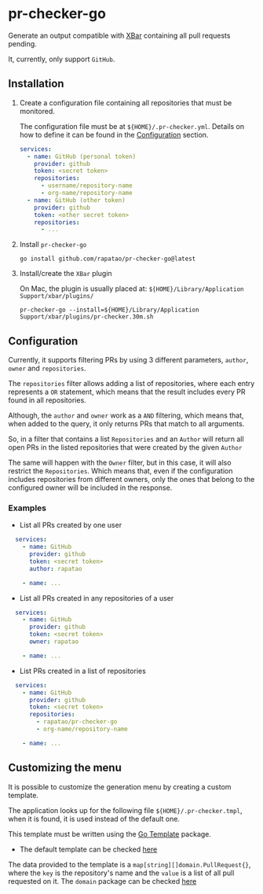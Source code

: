 # pr-checker-go

Generate an output compatible with [XBar](https://xbarapp.com/) containing all pull requests pending.

It, currently, only support `GitHub`.

## Installation

1. Create a configuration file containing all repositories that must be monitored.

   The configuration file must be at `${HOME}/.pr-checker.yml`. Details on how to define it can be found in
   the [Configuration](#configuration) section.

   ```yaml
   services:
     - name: GitHub (personal token)
       provider: github
       token: <secret token>
       repositories:
         - username/repository-name
         - org-name/repository-name
     - name: GitHub (other token)
       provider: github
       token: <other secret token>
       repositories:
         - ...
   ```

2. Install `pr-checker-go`

   ```shell
   go install github.com/rapatao/pr-checker-go@latest
   ```

3. Install/create the `XBar` plugin

   On Mac, the plugin is usually placed at: `${HOME}/Library/Application Support/xbar/plugins/`

   ```shell
   pr-checker-go --install=${HOME}/Library/Application Support/xbar/plugins/pr-checker.30m.sh
   ```

## Configuration

Currently, it supports filtering PRs by using 3 different parameters, `author`, `owner` and `repositories`.

The `repositories` filter allows adding a list of repositories, where each entry represents a `OR` statement, which
means that the result includes every PR found in all repositories.

Although, the `author` and `owner` work as a `AND` filtering, which means that, when added to the query, it only returns
PRs that match to all arguments.

So, in a filter that contains a list `Repositories` and an `Author` will return all open PRs in the listed repositories
that were created by the given `Author`

The same will happen with the `Owner` filter, but in this case, it will also restrict the `Repositories`. Which means
that, even if the configuration includes repositories from different owners, only the ones that belong to the configured
owner will be included in the response.

### Examples

* List all PRs created by one user

```yaml
  services:
    - name: GitHub
      provider: github
      token: <secret token>
      author: rapatao

    - name: ...
```

* List all PRs created in any repositories of a user

```yaml
  services:
    - name: GitHub
      provider: github
      token: <secret token>
      owner: rapatao

    - name: ...
```

* List PRs created in a list of repositories

```yaml
  services:
    - name: GitHub
      provider: github
      token: <secret token>
      repositories:
        - rapatao/pr-checker-go
        - org-name/repository-name

    - name: ...
```

## Customizing the menu

It is possible to customize the generation menu by creating a custom template.

The application looks up for the following file `${HOME}/.pr-checker.tmpl`, when it is found, it is used instead of the
default one.

This template must be written using the [Go Template](https://pkg.go.dev/text/template) package.

* The default template can be checked [here](outgen/xbar_stdout.txt.tmpl)

The data provided to the template is a `map[string][]domain.PullRequest{}`, where the `key` is the repository's name and
the `value` is a list of all pull requested on it. The `domain` package can be checked [here](domain/pull_request.go)


